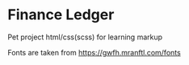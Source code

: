 # Finance Ledger

Pet project html/css(scss) for learning markup

Fonts are taken from https://gwfh.mranftl.com/fonts
